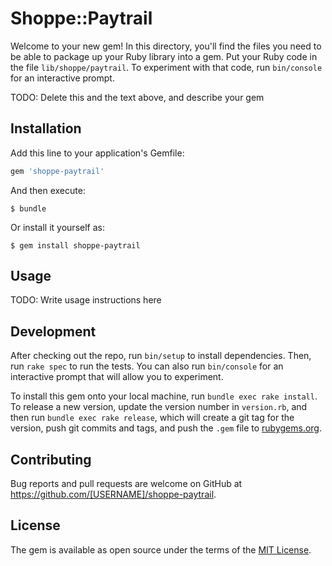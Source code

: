 # Shoppe::Paytrail

Welcome to your new gem! In this directory, you'll find the files you need to be able to package up your Ruby library into a gem. Put your Ruby code in the file `lib/shoppe/paytrail`. To experiment with that code, run `bin/console` for an interactive prompt.

TODO: Delete this and the text above, and describe your gem

## Installation

Add this line to your application's Gemfile:

```ruby
gem 'shoppe-paytrail'
```

And then execute:

    $ bundle

Or install it yourself as:

    $ gem install shoppe-paytrail

## Usage

TODO: Write usage instructions here

## Development

After checking out the repo, run `bin/setup` to install dependencies. Then, run `rake spec` to run the tests. You can also run `bin/console` for an interactive prompt that will allow you to experiment.

To install this gem onto your local machine, run `bundle exec rake install`. To release a new version, update the version number in `version.rb`, and then run `bundle exec rake release`, which will create a git tag for the version, push git commits and tags, and push the `.gem` file to [rubygems.org](https://rubygems.org).

## Contributing

Bug reports and pull requests are welcome on GitHub at https://github.com/[USERNAME]/shoppe-paytrail.


## License

The gem is available as open source under the terms of the [MIT License](http://opensource.org/licenses/MIT).

